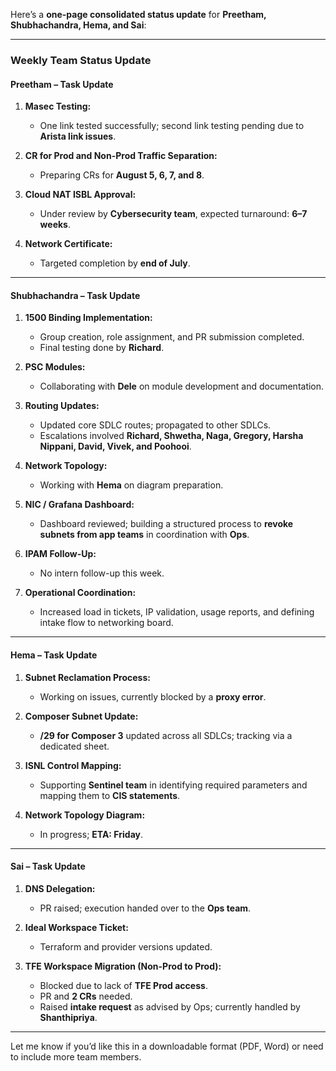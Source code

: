 Here’s a **one-page consolidated status update** for **Preetham, Shubhachandra, Hema, and Sai**:

---

### **Weekly Team Status Update**

#### **Preetham – Task Update**

1. **Masec Testing:**

   * One link tested successfully; second link testing pending due to **Arista link issues**.
2. **CR for Prod and Non-Prod Traffic Separation:**

   * Preparing CRs for **August 5, 6, 7, and 8**.
3. **Cloud NAT ISBL Approval:**

   * Under review by **Cybersecurity team**, expected turnaround: **6–7 weeks**.
4. **Network Certificate:**

   * Targeted completion by **end of July**.

---

#### **Shubhachandra – Task Update**

1. **1500 Binding Implementation:**

   * Group creation, role assignment, and PR submission completed.
   * Final testing done by **Richard**.
2. **PSC Modules:**

   * Collaborating with **Dele** on module development and documentation.
3. **Routing Updates:**

   * Updated core SDLC routes; propagated to other SDLCs.
   * Escalations involved **Richard, Shwetha, Naga, Gregory, Harsha Nippani, David, Vivek, and Poohooi**.
4. **Network Topology:**

   * Working with **Hema** on diagram preparation.
5. **NIC / Grafana Dashboard:**

   * Dashboard reviewed; building a structured process to **revoke subnets from app teams** in coordination with **Ops**.
6. **IPAM Follow-Up:**

   * No intern follow-up this week.
7. **Operational Coordination:**

   * Increased load in tickets, IP validation, usage reports, and defining intake flow to networking board.

---

#### **Hema – Task Update**

1. **Subnet Reclamation Process:**

   * Working on issues, currently blocked by a **proxy error**.
2. **Composer Subnet Update:**

   * **/29 for Composer 3** updated across all SDLCs; tracking via a dedicated sheet.
3. **ISNL Control Mapping:**

   * Supporting **Sentinel team** in identifying required parameters and mapping them to **CIS statements**.
4. **Network Topology Diagram:**

   * In progress; **ETA: Friday**.

---

#### **Sai – Task Update**

1. **DNS Delegation:**

   * PR raised; execution handed over to the **Ops team**.
2. **Ideal Workspace Ticket:**

   * Terraform and provider versions updated.
3. **TFE Workspace Migration (Non-Prod to Prod):**

   * Blocked due to lack of **TFE Prod access**.
   * PR and **2 CRs** needed.
   * Raised **intake request** as advised by Ops; currently handled by **Shanthipriya**.

---

Let me know if you’d like this in a downloadable format (PDF, Word) or need to include more team members.
